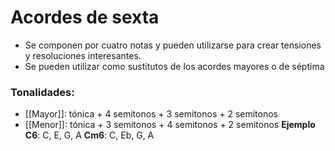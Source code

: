 # Acordes de sexta

* Se componen por cuatro notas y pueden utilizarse para crear tensiones y resoluciones interesantes.
* Se pueden utilizar como sustitutos de los acordes mayores o de séptima

### Tonalidades:
* [[Mayor]]: tónica + 4 semitonos + 3 semitonos  + 2 semitonos
* [[Menor]]:  tónica + 3 semitonos + 4 semitonos + 2 semitonos
**Ejemplo**
**C6**: C, E, G, A
**Cm6**: C, Eb, G, A 